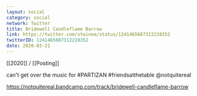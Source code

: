 ```yaml
---
layout: social
category: social
network: Twitter
title: Bridewell Candleflame Barrow
link: https://twitter.com/steinea/status/1241465687312228352
twitterID: 1241465687312228352
date: 2020-03-21
---
```


[[2020]] / [[Posting]]

can't get over the music for #PARTIZAN #friendsatthetable @notquitereal

<https://notquitereal.bandcamp.com/track/bridewell-candleflame-barrow>
